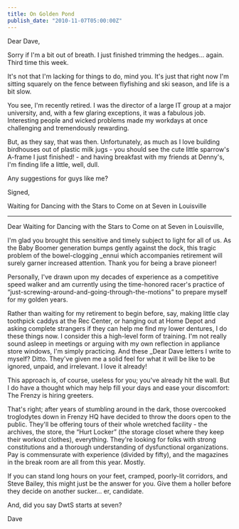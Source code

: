 ```yaml
---
title: On Golden Pond
publish_date: "2010-11-07T05:00:00Z"
---
```


Dear Dave,

Sorry if I'm a bit out of breath. I just finished trimming the hedges&#8230; again. Third time this week.

It's not that I'm lacking for things to do, mind you. It's just that right now I'm sitting squarely on the fence between flyfishing and ski season, and life is a bit slow.

You see, I'm recently retired. I was the director of a large IT group at a major university, and, with a few glaring exceptions, it was a fabulous job. Interesting people and wicked problems made my workdays at once challenging and tremendously rewarding.

But, as they say, that was then. Unfortunately, as much as I love building birdhouses out of plastic milk jugs - you should see the cute little sparrow's A-frame I just finished! - and having breakfast with my friends at Denny's, I'm finding life a little, well, dull.

Any suggestions for guys like me?

Signed,

Waiting for Dancing with the Stars to Come on at Seven in Louisville

---

Dear Waiting for Dancing with the Stars to Come on at Seven in Louisville,

I'm glad you brought this sensitive and timely subject to light for all of us. As the Baby Boomer generation bumps gently against the dock, this tragic problem of the bowel-clogging \_ennui which accompanies retirement will surely garner increased attention. Thank you for being a brave pioneer!

Personally, I've drawn upon my decades of experience as a competitive speed walker and am currently using the time-honored racer's practice of &#8220;just-screwing-around-and-going-through-the-motions&#8221; to prepare myself for my golden years.

Rather than waiting for my retirement to begin before, say, making little clay toothpick caddys at the Rec Center, or hanging out at Home Depot and asking complete strangers if they can help me find my lower dentures, I do these things now. I consider this a high-level form of training. I'm not really sound asleep in meetings or arguing with my own reflection in appliance store windows, I'm simply practicing. And these \_Dear Dave letters I write to myself? Ditto. They've given me a solid feel for what it will be like to be ignored, unpaid, and irrelevant. I love it already!

This approach is, of course, useless for you; you've already hit the wall. But I do have a thought which may help fill your days and ease your discomfort: The Frenzy is hiring greeters.

That's right; after years of stumbling around in the dark, those overcooked troglodytes down in Frenzy HQ have decided to throw the doors open to the public. They'll be offering tours of their whole wretched facility - the archives, the store, the &#8220;Hurt Locker&#8221; (the storage closet where they keep their workout clothes), everything. They're looking for folks with strong constitutions and a thorough understanding of dysfunctional organizations. Pay is commensurate with experience (divided by fifty), and the magazines in the break room are all from this year. Mostly.

If you can stand long hours on your feet, cramped, poorly-lit corridors, and Steve Bailey, this might just be the answer for you. Give them a holler before they decide on another sucker&#8230; er, candidate.

And, did you say DwtS starts at seven?

Dave
